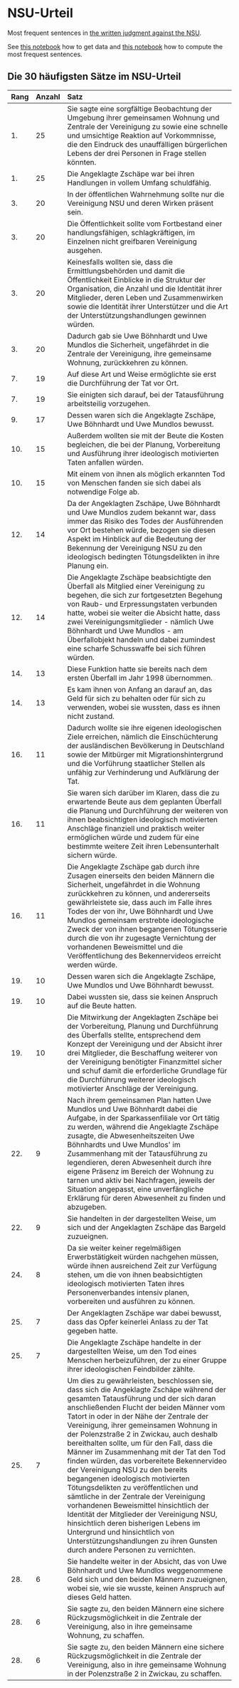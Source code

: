 # NSU-Urteil

Most frequent sentences in [the written judgment against the NSU](https://fragdenstaat.de/blog/2020/06/30/nsu-prozess-urteil-olg-muenchen/).

See [this notebook](./get_data.ipynb) how to get data and [this notebook](./most_frequent_sent.ipynb) how to compute the most frequest sentences.


## Die 30 häufigsten Sätze im NSU-Urteil

| Rang | Anzahl | Satz                                                                                                                                                                                                                                                                                                                                                                                                                                                                                                                                                                                                                                                                                                                                                                                                                                                          |
| ---- | ------ | :------------------------------------------------------------------------------------------------------------------------------------------------------------------------------------------------------------------------------------------------------------------------------------------------------------------------------------------------------------------------------------------------------------------------------------------------------------------------------------------------------------------------------------------------------------------------------------------------------------------------------------------------------------------------------------------------------------------------------------------------------------------------------------------------------------------------------------------------------------ |
| 1.   | 25     | Sie sagte eine sorgfältige Beobachtung der Umgebung ihrer gemeinsamen Wohnung und Zentrale der Vereinigung zu sowie eine schnelle und umsichtige Reaktion auf Vorkommnisse, die den Eindruck des unauffälligen bürgerlichen Lebens der drei Personen in Frage stellen könnten.                                                                                                                                                                                                                                                                                                                                                                                                                                                                                                                                                                                |
| 1.   | 25     | Die Angeklagte Zschäpe war bei ihren Handlungen in vollem Umfang schuldfähig.                                                                                                                                                                                                                                                                                                                                                                                                                                                                                                                                                                                                                                                                                                                                                                                 |
| 3.   | 20     | In der öffentlichen Wahrnehmung sollte nur die Vereinigung NSU und deren Wirken präsent sein.                                                                                                                                                                                                                                                                                                                                                                                                                                                                                                                                                                                                                                                                                                                                                                 |
| 3.   | 20     | Die Öffentlichkeit sollte vom Fortbestand einer handlungsfähigen, schlagkräftigen, im Einzelnen nicht greifbaren Vereinigung ausgehen.                                                                                                                                                                                                                                                                                                                                                                                                                                                                                                                                                                                                                                                                                                                        |
| 3.   | 20     | Keinesfalls wollten sie, dass die Ermittlungsbehörden und damit die Öffentlichkeit Einblicke in die Struktur der Organisation, die Anzahl und die Identität ihrer Mitglieder, deren Leben und Zusammenwirken sowie die Identität ihrer Unterstützer und die Art der Unterstützungshandlungen gewinnen würden.                                                                                                                                                                                                                                                                                                                                                                                                                                                                                                                                                 |
| 3.   | 20     | Dadurch gab sie Uwe Böhnhardt und Uwe Mundlos die Sicherheit, ungefährdet in die Zentrale der Vereinigung, ihre gemeinsame Wohnung, zurückkehren zu können.                                                                                                                                                                                                                                                                                                                                                                                                                                                                                                                                                                                                                                                                                                   |
| 7.   | 19     | Auf diese Art und Weise ermöglichte sie erst die Durchführung der Tat vor Ort.                                                                                                                                                                                                                                                                                                                                                                                                                                                                                                                                                                                                                                                                                                                                                                                |
| 7.   | 19     | Sie einigten sich darauf, bei der Tatausführung arbeitsteilig vorzugehen.                                                                                                                                                                                                                                                                                                                                                                                                                                                                                                                                                                                                                                                                                                                                                                                     |
| 9.   | 17     | Dessen waren sich die Angeklagte Zschäpe, Uwe Böhnhardt und Uwe Mundlos bewusst.                                                                                                                                                                                                                                                                                                                                                                                                                                                                                                                                                                                                                                                                                                                                                                              |
| 10.  | 15     | Außerdem wollten sie mit der Beute die Kosten begleichen, die bei der Planung, Vorbereitung und Ausführung ihrer ideologisch motivierten Taten anfallen würden.                                                                                                                                                                                                                                                                                                                                                                                                                                                                                                                                                                                                                                                                                               |
| 10.  | 15     | Mit einem von ihnen als möglich erkannten Tod von Menschen fanden sie sich dabei als notwendige Folge ab.                                                                                                                                                                                                                                                                                                                                                                                                                                                                                                                                                                                                                                                                                                                                                     |
| 12.  | 14     | Da der Angeklagten Zschäpe, Uwe Böhnhardt und Uwe Mundlos zudem bekannt war, dass immer das Risiko des Todes der Ausführenden vor Ort bestehen würde, bezogen sie diesen Aspekt im Hinblick auf die Bedeutung der Bekennung der Vereinigung NSU zu den ideologisch bedingten Tötungsdelikten in ihre Planung ein.                                                                                                                                                                                                                                                                                                                                                                                                                                                                                                                                             |
| 12.  | 14     | Die Angeklagte Zschäpe beabsichtigte den Überfall als Mitglied einer Vereinigung zu begehen, die sich zur fortgesetzten Begehung von Raub- und Erpressungstaten verbunden hatte, wobei sie weiter die Absicht hatte, dass zwei Vereinigungsmitglieder - nämlich Uwe Böhnhardt und Uwe Mundlos - am Überfallobjekt handeln und dabei zumindest eine scharfe Schusswaffe bei sich führen würden.                                                                                                                                                                                                                                                                                                                                                                                                                                                                |
| 14.  | 13     | Diese Funktion hatte sie bereits nach dem ersten Überfall im Jahr 1998 übernommen.                                                                                                                                                                                                                                                                                                                                                                                                                                                                                                                                                                                                                                                                                                                                                                            |
| 14.  | 13     | Es kam ihnen von Anfang an darauf an, das Geld für sich zu behalten oder für sich zu verwenden, wobei sie wussten, dass es ihnen nicht zustand.                                                                                                                                                                                                                                                                                                                                                                                                                                                                                                                                                                                                                                                                                                               |
| 16.  | 11     | Dadurch wollte sie ihre eigenen ideologischen Ziele erreichen, nämlich die Einschüchterung der ausländischen Bevölkerung in Deutschland sowie der Mitbürger mit Migrationshintergrund und die Vorführung staatlicher Stellen als unfähig zur Verhinderung und Aufklärung der Tat.                                                                                                                                                                                                                                                                                                                                                                                                                                                                                                                                                                             |
| 16.  | 11     | Sie waren sich darüber im Klaren, dass die zu erwartende Beute aus dem geplanten Überfall die Planung und Durchführung der weiteren von ihnen beabsichtigten ideologisch motivierten Anschläge finanziell und praktisch weiter ermöglichen würde und zudem für eine bestimmte weitere Zeit ihren Lebensunterhalt sichern würde.                                                                                                                                                                                                                                                                                                                                                                                                                                                                                                                               |
| 16.  | 11     | Die Angeklagte Zschäpe gab durch ihre Zusagen einerseits den beiden Männern die Sicherheit, ungefährdet in die Wohnung zurückkehren zu können, und andererseits gewährleistete sie, dass auch im Falle ihres Todes der von ihr, Uwe Böhnhardt und Uwe Mundlos gemeinsam erstrebte ideologische Zweck der von ihnen begangenen Tötungsserie durch die von ihr zugesagte Vernichtung der vorhandenen Beweismittel und die Veröffentlichung des Bekennervideos erreicht werden würde.                                                                                                                                                                                                                                                                                                                                                                            |
| 19.  | 10     | Dessen waren sich die Angeklagte Zschäpe, Uwe Mundlos und Uwe Böhnhardt bewusst.                                                                                                                                                                                                                                                                                                                                                                                                                                                                                                                                                                                                                                                                                                                                                                              |
| 19.  | 10     | Dabei wussten sie, dass sie keinen Anspruch auf die Beute hatten.                                                                                                                                                                                                                                                                                                                                                                                                                                                                                                                                                                                                                                                                                                                                                                                             |
| 19.  | 10     | Die Mitwirkung der Angeklagten Zschäpe bei der Vorbereitung, Planung und Durchführung des Überfalls stellte, entsprechend dem Konzept der Vereinigung und der Absicht ihrer drei Mitglieder, die Beschaffung weiterer von der Vereinigung benötigter Finanzmittel sicher und schuf damit die erforderliche Grundlage für die Durchführung weiterer ideologisch motivierter Anschläge der Vereinigung.                                                                                                                                                                                                                                                                                                                                                                                                                                                         |
| 22.  | 9      | Nach ihrem gemeinsamen Plan hatten Uwe Mundlos und Uwe Böhnhardt dabei die Aufgabe, in der Sparkassenfiliale vor Ort tätig zu werden, während die Angeklagte Zschäpe zusagte, die Abwesenheitszeiten Uwe Böhnhardts und Uwe Mundlos' im Zusammenhang mit der Tatausführung zu legendieren, deren Abwesenheit durch ihre eigene Präsenz im Bereich der Wohnung zu tarnen und aktiv bei Nachfragen, jeweils der Situation angepasst, eine unverfängliche Erklärung für deren Abwesenheit zu finden und abzugeben.                                                                                                                                                                                                                                                                                                                                               |
| 22.  | 9      | Sie handelten in der dargestellten Weise, um sich und der Angeklagten Zschäpe das Bargeld zuzueignen.                                                                                                                                                                                                                                                                                                                                                                                                                                                                                                                                                                                                                                                                                                                                                         |
| 24.  | 8      | Da sie weiter keiner regelmäßigen Erwerbstätigkeit würden nachgehen müssen, würde ihnen ausreichend Zeit zur Verfügung stehen, um die von ihnen beabsichtigten ideologisch motivierten Taten ihres Personenverbandes intensiv planen, vorbereiten und ausführen zu können.                                                                                                                                                                                                                                                                                                                                                                                                                                                                                                                                                                                    |
| 25.  | 7      | Der Angeklagten Zschäpe war dabei bewusst, dass das Opfer keinerlei Anlass zu der Tat gegeben hatte.                                                                                                                                                                                                                                                                                                                                                                                                                                                                                                                                                                                                                                                                                                                                                          |
| 25.  | 7      | Die Angeklagte Zschäpe handelte in der dargestellten Weise, um den Tod eines Menschen herbeizuführen, der zu einer Gruppe ihrer ideologischen Feindbilder zählte.                                                                                                                                                                                                                                                                                                                                                                                                                                                                                                                                                                                                                                                                                             |
| 25.  | 7      | Um dies zu gewährleisten, beschlossen sie, dass sich die Angeklagte Zschäpe während der gesamten Tatausführung und der sich daran anschließenden Flucht der beiden Männer vom Tatort in oder in der Nähe der Zentrale der Vereinigung, ihrer gemeinsamen Wohnung in der Polenzstraße 2 in Zwickau, auch deshalb bereithalten sollte, um für den Fall, dass die Männer im Zusammenhang mit der Tat den Tod finden würden, das vorbereitete Bekennervideo der Vereinigung NSU zu den bereits begangenen ideologisch motivierten Tötungsdelikten zu veröffentlichen und sämtliche in der Zentrale der Vereinigung vorhandenen Beweismittel hinsichtlich der Identität der Mitglieder der Vereinigung NSU, hinsichtlich deren bisherigen Lebens im Untergrund und hinsichtlich von Unterstützungshandlungen zu ihren Gunsten durch andere Personen zu vernichten. |
| 28.  | 6      | Sie handelte weiter in der Absicht, das von Uwe Böhnhardt und Uwe Mundlos weggenommene Geld sich und den beiden Männern zuzueignen, wobei sie, wie sie wusste, keinen Anspruch auf dieses Geld hatten.                                                                                                                                                                                                                                                                                                                                                                                                                                                                                                                                                                                                                                                        |
| 28.  | 6      | Sie sagte zu, den beiden Männern eine sichere Rückzugsmöglichkeit in die Zentrale der Vereinigung, also in ihre gemeinsame Wohnung, zu schaffen.                                                                                                                                                                                                                                                                                                                                                                                                                                                                                                                                                                                                                                                                                                              |
| 28.  | 6      | Sie sagte zu, den beiden Männern eine sichere Rückzugsmöglichkeit in die Zentrale der Vereinigung, also in ihre gemeinsame Wohnung in der Polenzstraße 2 in Zwickau, zu schaffen.                                                                                                                                                                                                                                                                                                                                                                                                                                                                                                                                                                                                                                                                             |
